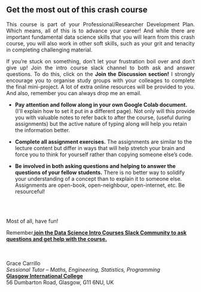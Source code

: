 ## Get the most out of this crash course

<p align="justify">
This course is part of your Professional/Researcher Development Plan. Which means, all of this is to advance your career! And while there are important fundamental data science skills that you will learn from this crash course, you will also work in other soft skills, such as your grit and tenacity in completing challenging material. 
<p/>

<p align="justify">
If you’re stuck on something, don’t let your frustration boil over and don’t give up! Join the intro course slack channel to both ask and answer questions. To do this, click on the <b>Join the Discussion section!</b> I strongly encourage you to organise study groups with your colleages to complete the final mini-project. A lot of extra online resources will be provided to you. And also, remember you can always drop me an email.
<p/>

- <b>Pay attention and follow along in your own Google Colab document.</b> (I'll explain how to set it put in a different page). Not only will this provide you with valuable notes to refer back to after the course, (useful during assignments) but the active nature of typing along will help you retain the information better.

- <b>Complete all assignment exercises.</b> The assignments are similar to the lecture content but differ in ways that will help stretch your brain and force you to think for yourself rather than copying someone else’s code.

- <b>Be involved in both asking questions and helping to answer the questions of your fellow students.</b> There is no better way to solidify your understanding of a concept than to explain it to someone else. Assignments are open-book, open-neighbour, open-internet, etc. Be resourceful!

<br><br>

Most of all, have fun! 

Remember,<a href="https://join.slack.com/t/pm617gracecourses/shared_invite/enQtODkyNTM5MDc1ODEyLTU1Y2YzNzBmMWE1YzdjMTRiZTgxYjViYTIzMTRhZDgxZGQxMTkyMWRhZTkzOTk0NzIwM2E1NThmOTI1Yzc2YWI"><b>join the Data Science Intro Courses Slack Community to ask questions and get help with the course.</b></a>

<br><br>
Grace Carrillo
<br>
*Sessional Tutor – Maths, Engineering, Statistics, Programming*
<br>
<a href="www.glasgow.ac.uk/gic"><b>Glasgow International College</b></a>
<br>
56 Dumbarton Road, Glasgow, G11 6NU, UK
